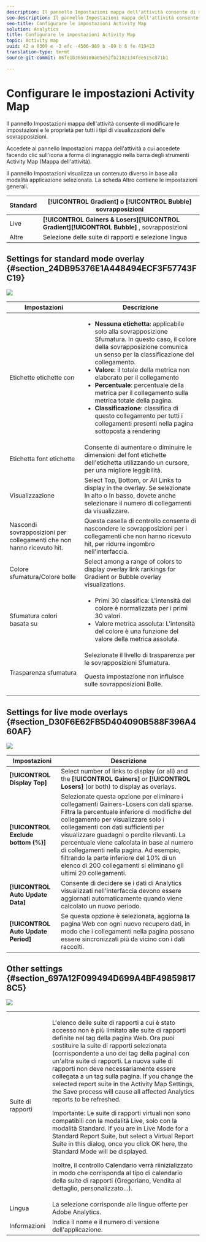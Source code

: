 ```yaml
---
description: Il pannello Impostazioni mappa dell'attività consente di modificare le impostazioni e le proprietà per tutti i tipi di visualizzazioni delle sovrapposizioni.
seo-description: Il pannello Impostazioni mappa dell'attività consente di modificare le impostazioni e le proprietà per tutti i tipi di visualizzazioni delle sovrapposizioni.
seo-title: Configurare le impostazioni Activity Map
solution: Analytics
title: Configurare le impostazioni Activity Map
topic: Activity map
uuid: 42 a 0309 e -3 efc -4506-989 b -09 b 6 fe 419423
translation-type: tm+mt
source-git-commit: 86fe1b3650100a05e52fb2102134fee515c871b1

---
```



# Configurare le impostazioni Activity Map

Il pannello Impostazioni mappa dell'attività consente di modificare le impostazioni e le proprietà per tutti i tipi di visualizzazioni delle sovrapposizioni.

Accedete al pannello Impostazioni mappa dell'attività a cui accedete facendo clic sull'icona a forma di ingranaggio nella barra degli strumenti Activity Map (Mappa dell'attività).

Il pannello Impostazioni visualizza un contenuto diverso in base alla modalità applicazione selezionata. La scheda Altro contiene le impostazioni generali.

| Standard | **[!UICONTROL Gradient]** o **[!UICONTROL Bubble]** sovrapposizioni |
|---|---|
| Live | **[!UICONTROL Gainers & Losers]****[!UICONTROL Gradient]****[!UICONTROL Bubble]** , sovrapposizioni |
| Altre | Selezione delle suite di rapporti e selezione lingua |

## Settings for standard mode overlay {#section_24DB95376E1A448494ECF3F57743FC19}

![](assets/settings_standard.png)

<table id="table_0244107DE6D142F2A1DA4882E0ED9826"> 
 <thead> 
  <tr> 
   <th colname="col2" class="entry"> Impostazioni </th> 
   <th colname="col3" class="entry"> Descrizione </th> 
  </tr> 
 </thead>
 <tbody> 
  <tr> 
   <td colname="col2"> <span class="uicontrol"> Etichette etichette con</span> </td> 
   <td colname="col3"> 
    <ul id="ul_13AD02789F2D4904A35215A8FA230F3E"> 
     <li id="li_8DB71636D2074C69B0D94D3FB0CAFE28"> <b>Nessuna etichetta</b>: applicabile solo alla sovrapposizione Sfumatura. In questo caso, il colore della sovrapposizione comunica un senso per la classificazione del collegamento. </li> 
     <li id="li_39C98D7EA9514C1D8731B9D21C0E73A6"> <b>Valore</b>: il totale della metrica non elaborato per il collegamento </li> 
     <li id="li_A5F583E45BCD4F2399398F9DCC7FE382"> <b>Percentuale</b>: percentuale della metrica per il collegamento sulla metrica totale della pagina. </li> 
     <li id="li_E4BF7D3B863E4B6C8E737CF29ADA9D67"> <b>Classificazione</b>: classifica di questo collegamento per tutti i collegamenti presenti nella pagina sottoposta a rendering </li> 
    </ul> </td> 
  </tr> 
  <tr> 
   <td colname="col2"> <span class="uicontrol"> Etichetta font etichette</span> </td> 
   <td colname="col3"> Consente di aumentare o diminuire le dimensioni del font etichette dell'etichetta utilizzando un cursore, per una migliore leggibilità. </td> 
  </tr> 
  <tr> 
   <td colname="col2"> <span class="uicontrol"> Visualizzazione</span> </td> 
   <td colname="col3">Select <span class="uicontrol"> Top</span>, <span class="uicontrol"> Bottom</span>, or <span class="uicontrol"> All Links</span> to display in the overlay. Se selezionate In alto o In basso, dovete anche selezionare il numero di collegamenti da visualizzare. </td> 
  </tr> 
  <tr> 
   <td colname="col2"> <span class="uicontrol"> Nascondi sovrapposizioni per collegamenti che non hanno ricevuto hit.</span> </td> 
   <td colname="col3"> Questa casella di controllo consente di nascondere le sovrapposizioni per i collegamenti che non hanno ricevuto hit, per ridurre ingombro nell'interfaccia. </td> 
  </tr> 
  <tr> 
   <td colname="col2"> <span class="uicontrol"> Colore sfumatura/Colore bolle</span> </td> 
   <td colname="col3">Select among a range of colors to display overlay link rankings for <span class="uicontrol"> Gradient</span> or <span class="uicontrol"> Bubble</span> overlay visualizations. </td> 
  </tr> 
  <tr> 
   <td colname="col2"> <span class="uicontrol"> Sfumatura colori basata su</span> </td> 
   <td colname="col3"> 
    <ul id="ul_1B5C2A44A9EB465D8B8E9AD91AF79D69"> 
     <li id="li_C983CB68B90B492BB0774254292B5961"> <span class="uicontrol"> Primi 30 classifica: L'intensità del colore è normalizzata per i primi 30 valori.</span> </li> 
     <li id="li_1E83431C8C734AB0BC82B5A66AED1189"> <span class="uicontrol"> Valore metrica assoluta</span>: L'intensità del colore è una funzione del valore della metrica assoluta. </li> 
    </ul> </td> 
  </tr> 
  <tr> 
   <td colname="col2"> <span class="uicontrol"> Trasparenza sfumatura</span> </td> 
   <td colname="col3">Selezionate il livello di trasparenza per le sovrapposizioni Sfumatura. <p>Questa impostazione non influisce sulle sovrapposizioni Bolle. </p> </td> 
  </tr> 
 </tbody> 
</table>

## Settings for live mode overlays {#section_D30F6E62FB5D404090B588F396A460AF}

![](assets/settings_live.png)

| Impostazioni | Descrizione |
|---|---|
| **[!UICONTROL Display Top]** | Select number of links to display (or all) and the **[!UICONTROL Gainers]** or **[!UICONTROL Losers]** (or both) to display as overlays. |
| **[!UICONTROL Exclude bottom (%)]** | Selezionate questa opzione per eliminare i collegamenti Gainers-Losers con dati sparse. Filtra la percentuale inferiore di modifiche del collegamento per visualizzare solo i collegamenti con dati sufficienti per visualizzare guadagni o perdite rilevanti. La percentuale viene calcolata in base al numero di collegamenti nella pagina. Ad esempio, filtrando la parte inferiore del 10% di un elenco di 200 collegamenti si eliminano gli ultimi 20 collegamenti. |
| **[!UICONTROL Auto Update Data]** | Consente di decidere se i dati di Analytics visualizzati nell'interfaccia devono essere aggiornati automaticamente quando viene calcolato un nuovo periodo. |
| **[!UICONTROL Auto Update Period]** | Se questa opzione è selezionata, aggiorna la pagina Web con ogni nuovo recupero dati, in modo che i collegamenti nella pagina possano essere sincronizzati più da vicino con i dati raccolti. |

## Other settings {#section_697A12F099494D699A4BF498598178C5}

![](assets/settings_other.png)

<table id="table_0F560236F8844FA0928CBB9C50D5ABEF"> 
 <tbody> 
  <tr> 
   <td colname="col1"> Suite di rapporti </td> 
   <td colname="col2"> <p>L'elenco delle suite di rapporti a cui è stato accesso non è più limitato alle suite di rapporti definite nel tag della pagina Web. Ora puoi sostituire la suite di rapporti selezionata (corrispondente a uno dei tag della pagina) con un'altra suite di rapporti. La nuova suite di rapporti non deve necessariamente essere collegata a un tag sulla pagina. If you change the selected report suite in the Activity Map Settings, the <span class="uicontrol"> Save</span> process will cause all affected Analytics reports to be refreshed. </p> <p> <p>Importante: Le suite di rapporti virtuali non sono compatibili con la modalità Live, solo con la modalità Standard. If you are in Live Mode for a Standard Report Suite, but select a Virtual Report Suite in this dialog, once you click <span class="uicontrol"> OK</span> here, the Standard Mode will be displayed. </p> </p> <p>Inoltre, il controllo Calendario verrà riinizializzato in modo che corrisponda al tipo di calendario della suite di rapporti (Gregoriano, Vendita al dettaglio, personalizzato…). </p> </td> 
  </tr> 
  <tr> 
   <td colname="col1"> Lingua </td> 
   <td colname="col2"> La selezione corrisponde alle lingue offerte per Adobe Analytics. </td> 
  </tr> 
  <tr> 
   <td colname="col1"> Informazioni </td> 
   <td colname="col2"> Indica il nome e il numero di versione dell'applicazione. </td> 
  </tr> 
 </tbody> 
</table>

